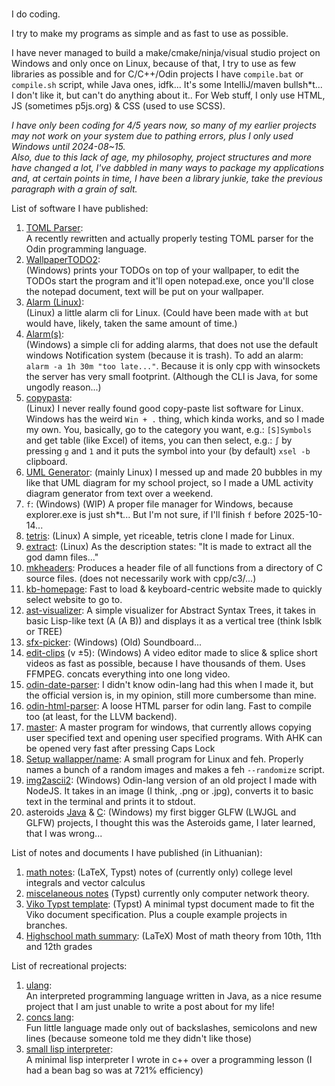 ###
I do coding.

I try to make my programs as simple and as fast to use as possible.

I have never managed to build a make/cmake/ninja/visual studio project on Windows and only once on Linux, because of that, I try to use as few libraries as possible and for C/C++/Odin projects I have `compile.bat` or `compile.sh` script, while Java ones, idfk... It's some IntelliJ/maven bullsh*t... I don't like it, but can't do anything about it..
For Web stuff, I only use HTML, JS (sometimes p5js.org) & CSS (used to use SCSS).  

*I have only been coding for 4/5 years now, so many of my earlier projects may not work on your system due to pathing errors, plus I only used Windows until 2024-08~15.  
Also, due to this lack of age, my philosophy, project structures and more have changed a lot, I've dabbled in many ways to package my applications and, at certain points in time, I have been a library junkie, take the previous paragraph with a grain of salt.*

List of software I have published:
1. [TOML Parser](https://github.com/Up05/toml_parser):  
  A recently rewritten and actually properly testing TOML parser for the Odin programming language.
2. [WallpaperTODO2](https://github.com/Up05/WallpaperTODO2):  
  (Windows) prints your TODOs on top of your wallpaper, to edit the TODOs start the program and it'll open notepad.exe, once you'll close the notepad document, text will be put on your wallpaper.
3. [Alarm (Linux)](https://github.com/Up05/alarm-linux):  
  (Linux) a little alarm cli for Linux. (Could have been made with `at` but would have, likely, taken the same amount of time.) 
4. [Alarm(s)](https://github.com/Up05/Alarm):  
  (Windows) a simple cli for adding alarms, that does not use the default windows Notification system (because it is trash). To add an alarm: `alarm -a 1h 30m "too late..."`. Because it is only cpp with winsockets the server has very small footprint. (Although the CLI is Java, for some ungodly reason...)
5. [copypasta](https://github.com/Up05/copypasta):  
  (Linux) I never really found good copy-paste list software for Linux. Windows has the weird `Win + .` thing, which kinda works, and so I made my own. You, basically, go to the category you want, e.g.: `[S]Symbols` and get table (like Excel) of items, you can then select, e.g.: `∫` by pressing `g` and `1` and it puts the symbol into your (by default) `xsel -b` clipboard.
6. [UML Generator](https://github.com/Up05/uml-gen):
  (mainly Linux) I messed up and made 20 bubbles in my like that UML diagram for my school project, so I made a UML activity diagram generator from text over a weekend.  
7. `f`: (Windows) (WIP) A proper file manager for Windows, because explorer.exe is just sh*t... But I'm not sure, if I'll finish `f` before 2025-10-14...
8. [tetris](https://github.com/Up05/tetris):
  (Linux) A simple, yet riceable, tetris clone I made for Linux.
9. [extract](https://github.com/Up05/extract):
  (Linux) As the description states: "It is made to extract all the god damn files..."
10. [mkheaders](https://github.com/Up05/mkheaders):
  Produces a header file of all functions from a directory of C source files. (does not necessarily work with cpp/c3/...) 
11. [kb-homepage](https://github.com/Up05/dead-simple-startpage):
  Fast to load & keyboard-centric website made to quickly select website to go to. 
12. [ast-visualizer](https://github.com/Up05/ast-visualizer):
  A simple visualizer for Abstract Syntax Trees, it takes in basic Lisp-like text (A (A B)) and displays it as a vertical tree (think lsblk or TREE)
13. [sfx-picker](https://github.com/Up05/Sfx-Picker):
  (Windows) (Old) Soundboard...
14. [edit-clips](https://github.com/Up05/ClipEditorV5) (v ±5):
  (Windows) A video editor made to slice & splice short videos as fast as possible, because I have thousands of them. Uses FFMPEG. concats everything into one long video.
15. [odin-date-parser](https://github.com/Up05/odin-RFC-3339-date-parser):
  I didn't know odin-lang had this when I made it, but the official version is, in my opinion, still more cumbersome than mine.
16. [odin-html-parser](https://github.com/Up05/ohtml): A loose HTML parser for odin lang. Fast to compile too (at least, for the LLVM backend).
17. [master](https://github.com/Up05/master): A master program for windows, that currently allows copying user specified text and opening user specified programs. With AHK can be opened very fast after pressing Caps Lock
18. [Setup wallapper/name](https://github.com/Up05/setup-wallpaper/):
  A small program for Linux and feh. Properly names a bunch of a random images and makes a feh `--randomize` script.
19. [img2ascii2](https://github.com/Up05/img_to_ascii2):
  (Windows) Odin-lang version of an old project I made with NodeJS. It takes in an image (I think, .png or .jpg), converts it to basic text in the terminal and prints it to stdout.
20. asteroids [Java](https://github.com/Up05/aSteROidS-Original) & [C](https://github.com/Up05/aSteROidS):
  (Windows) my first bigger GLFW (LWJGL and GLFW) projects, I thought this was the Asteroids game, I later learned, that I was wrong...


List of notes and documents I have published (in Lithuanian):
1. [math notes](https://github.com/Up05/math-notes):
  (LaTeX, Typst) notes of (currently only) college level integrals and vector calculus
2. [miscelaneous notes](https://github.com/Up05/misc-notes)
  (Typst) currently only computer network theory.
3. [Viko Typst template](https://github.com/Up05/Vilniaus-Kolegija-Typst):
  (Typst) A minimal typst document made to fit the Viko document specification. Plus a couple example projects in branches. 
4. [Highschool math summary](https://github.com/Up05/Matematikos-santrauka):
  (LaTeX) Most of math theory from 10th, 11th and 12th grades 


List of recreational projects:
1. [ulang](https://github.com/Up05/ulang):  
  An interpreted programming language written in Java, as a nice resume project that I am just unable to write a post about for my life!
2. [concs lang](https://github.com/Up05/concs-lang):  
  Fun little language made only out of backslashes, semicolons and new lines (because someone told me they didn't like those)
3. [small lisp interpreter](https://github.com/Up05/small-lisp-interpreter):  
  A minimal lisp interpreter I wrote in c++ over a programming lesson (I had a bean bag so was at 721% efficiency)
